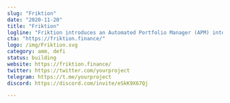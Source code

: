 ```yaml
---
slug: "Friktion"
date: "2020-11-20"
title: "Friktion"
logline: "Friktion introduces an Automated Portfolio Manager (APM) into the DeFi ecosystem, offering both active and passive strategies through our native investment products, Volts"
cta: "https://friktion.finance/"
logo: /img/Friktion.svg
category: amm, defi
status: building
website: https://friktion.finance/
twitter: https://twitter.com/yourproject
telegram: https://t.me/yourproject
discord: https://discord.com/invite/eSkK9X67Qj

---
```

